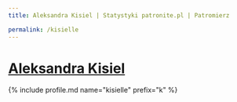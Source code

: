 ```yaml
---
title: Aleksandra Kisiel | Statystyki patronite.pl | Patromierz

permalink: /kisielle
---
```


# [Aleksandra Kisiel](https://patronite.pl/kisielle)

{% include profile.md name="kisielle" prefix="k" %}
